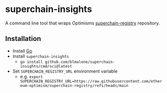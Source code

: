 # superchain-insights
A command line tool that wraps Optimisms [superchain-registry](https://github.com/ethereum-optimism/superchain-registry) repository.


## Installation

- Install [Go](https://formulae.brew.sh/formula/go)
- Install `superchain-insights`
    - `go install github.com/blmalone/superchain-insights/cmd/sci@latest`
- Set `SUPERCHAIN_REGISTRY_URL` environment variable
    - e.g. `export SUPERCHAIN_REGISTRY_URL=https://raw.githubusercontent.com/ethereum-optimism/superchain-registry/refs/heads/main`